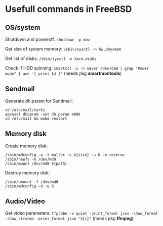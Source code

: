 Usefull commands in FreeBSD
===

OS/system
---
Shutdown and poweroff: `shutdown -p now`

Get size of system memory: `/sbin/sysctl -n hw.physmem`

Get list of disks: `/sbin/sysctl -n kern.disks`

Check if HDD spinning: `smartctl -i -n never /dev/da0 | grep "Power mode" | awk '{ print $4 }'` (needs pkg **smartmontools**)

Sendmail
---
Generate dh.param for Sendmail:
```
cd /etc/mail/certs
openssl dhparam -out dh.param 4096
cd /etc/mail && make restart
```

Memory disk
---
Create memory disk:
```
/sbin/mdconfig -a -t malloc -s ${size} -u 0 -o reserve
/sbin/newfs -U /dev/md0
/sbin/mount /dev/md0 ${path}
```

Destroy memory disk:
```
/sbin/umount -f /dev/md0
/sbin/mdconfig -d -u 0
```

Audio/Video
---
Get video parameters: `ffprobe -v quiet -print_format json -show_format -show_streams -print_format json "${i}"` (needs pkg **ffmpeg**)

